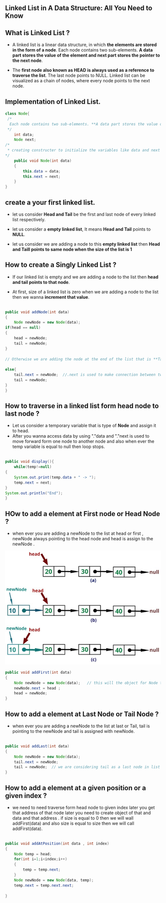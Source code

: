 ## Linked List in A Data Structure: All You Need to Know

## What is Linked List ?
- A linked list is a linear data structure, in which **the elements are stored in the form of a node**. Each node contains two sub-elements. **A data part stores the value of the element and next part stores the pointer to the next node**.

- The **first node also known as HEAD is always used as a reference to traverse the list**. The last node points to NULL. Linked list can be visualized as a chain of nodes, where every node points to the next node.

## Implementation of Linked List.

```java
class Node{
 /*
  Each node contains two sub-elements. **A data part stores the value of the element and next part stores the pointer to the next node
 */   
    int data;
    Node next;
/*
 * creating constructer to initialize the variables like data and next then  it will make it as linked list that contains  data and address pointing to a next value.
*/
    public void Node(int data)
    {
        this.data = data;
        this.next = next;
    }
}
```
## create a your first linked list.

- let us consider **Head and Tail** be the first and last node of every linked list respectively.
- let us consider a **empty linked list**, It means **Head and Tail** points to **NULL**. 

- let us consider we are adding a node to this **empty linked list** then **Head and Taill points to same node when the size of the list is 1**

## How to create a Singly Linked List ?

- If our linked list is empty and  we are adding a node to the list then **head and tail points to that node**.

- At first, size of a linked list is zero when we are adding a node to the list then we wanna **increment that value**.

```java

public void addNode(int data)
{
    Node newNode = new Node(data);
if(head == null)
{
    head = newNode;
    tail = newNode;
}

// Otherwise we are adding the node at the end of the list that is **Tail**. we wanna connect end of the list with **newNode** and **assigning newNode to Tail** and here also we are incrementing the size value.

else{
    tail.next = newNode;  //.next is used to make connection between two nodes.
    tail = newNode;
}
}
```

## How to traverse in a linked list form head node to last node ?

- Let us consider a temporary variable that is type of **Node** and assign it to head.
- After you wanna access data by using "."data and "."next is used to move forward form one node to another node and also when ever the temp variable is equal to null then loop stops.

```java

public void display(){
    while(temp!=null)
{
    System.out.print(temp.data + " -> ");
    temp.next = next;
}
System.out.println("End");
}
```

## HOw to add a element at First node or Head Node ?

- when ever you are adding a newNode to the list at head or first , newNode always pointing to the head node and head is assign to the newNode .

![Insertion in at head](https://github.com/HumbleFool830/100-Day-s-of-DSA-challenge-/blob/main/Images/insertion.jpg)

```java
public void addFirst(int data)
{
    Node newNode = new Node(data);   // this will the object for Node type or linked list 
    newNode.next = head ;
    head = newNode;
}

```

## How to add a element at Last Node or Tail Node ?

- when ever you are adding a newNode to the list at last or Tail, tail is pointing to the newNode and tail is assigned with newNode.

```java

public void addLast(int data)
{
    Node newNode = new Node(data);
    tail.next = newNode;
    tail = newNode;  // we are considering tail as a last node in list that's why only  we are moving tail to last node.
}
```

## How to add a element at a given position or a given index ?

- we need to need traverse form head node to given index later you get that address of that node later you need to create object of that and data and that address . if size is equal to 0 then we will wall addFirst(data) and also size is equal to size then we will call addFirst(data).

```java 

public void addAtPosition(int data , int index)
{
    Node temp = head;
    for(int i=1;i<index;i++)
    {
        temp = temp.next;
    }
    Node newNode = new Node(data, temp);
    temp.next = temp.next.next;

}
```

